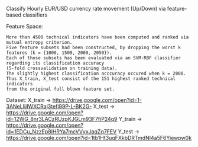 Classify Hourly EUR/USD currency rate movement (Up/Down) via feature-based classifiers

Feature Space:

    More than 4500 technical indicators have been computed and ranked via mutual entropy criterion.
    Five feature subsets had been constructed, by dropping the worst k features (k = {1000, 1500, 2000, 2050}).  
    Each of those subsets has been evaluated via an SVM-RBF classifier regarding its classification accuracy
    (5-fold crossvalidation on training data).
    The slightly highest classification acccuracy occured when k = 2000.
    Thus X_train, X_test consist of the 151 highest ranked technical indicators 
    from the original full blown feature set.



Dataset:
    X_train -> https://drive.google.com/open?id=1-3ANeLIiiIWXCRaj3tefi99P-L-BK2G-
    X_test -> https://drive.google.com/open?id=12WG_8nr3LACzRUzpKJGLm93F7fiP24q9
    Y_train -> https://drive.google.com/open?id=1EDCu_NzzEp8lHRYa7mcVVyxJaqZq7FEV
    Y_test -> https://drive.google.com/open?id=1tb1Ht3uqFXkbDRTmdNI4a5F6Yiewpw0k
